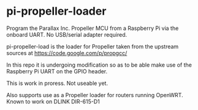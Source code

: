 pi-propeller-loader
===================

Program the Parallax Inc. Propeller MCU from a Raspberry Pi via the onboard UART. No USB/serial adapter required. 

pi-propeller-load is the loader for Propeller taken from the upstream sources at https://code.google.com/p/propgcc/

In this repo it is undergoing modification so as to be able make use of the Raspberry Pi UART on the GPIO header.

This is work in proress. Not useable yet.

Also supports use as a Propeller loader for routers running OpenWRT. Known to work on DLINK DIR-615-D1



 
